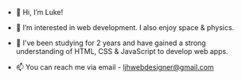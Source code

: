 - 👋 Hi, I’m Luke!

- 👀 I’m interested in web development. I also enjoy space & physics.
- 🌱  I've been studying for 2 years and have gained a strong understanding of HTML, CSS & JavaScript to develop web apps.
     
- 📫 You can reach me via email - ljhwebdesigner@gmail.com
